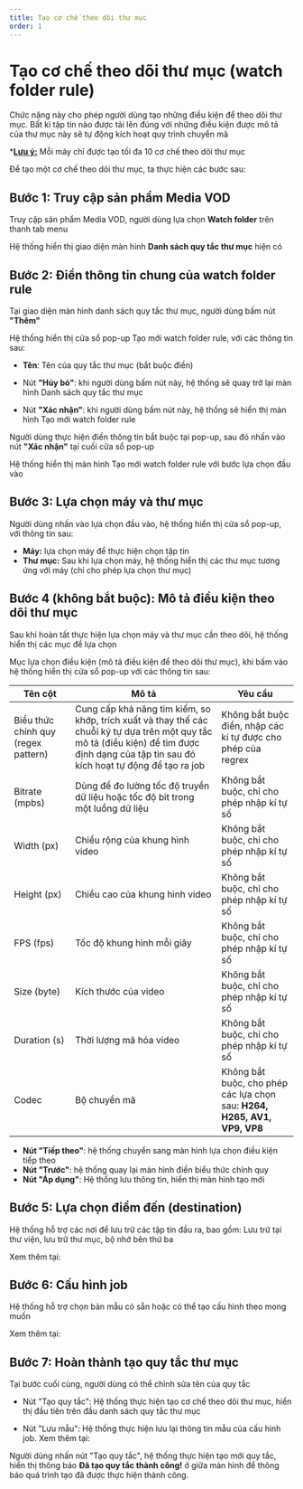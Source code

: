 ```yaml
---
title: Tạo cơ chế theo dõi thư mục
order: 1
---
```


# Tạo cơ chế theo dõi thư mục (watch folder rule)

Chức năng này cho phép người dùng tạo những điều kiện để theo dõi thư mục. Bất kì tập tin nào được tải lên đúng với những điều kiện được mô tả của thư mục này sẽ tự động kích hoạt quy trình chuyển mã

***<u>Lưu ý:</u>** Mỗi máy chỉ được tạo tối đa 10 cơ chế theo dõi thư mục

Để tạo một cơ chế theo dõi thư mục, ta thực hiện các bước sau:

## **Bước 1:** Truy cập sản phẩm Media VOD

Truy cập sản phẩm Media VOD, người dùng lựa chọn **Watch folder** trên thanh tab menu

Hệ thống hiển thị giao diện màn hình **Danh sách quy tắc thư mục** hiện có

## **Bước 2:** Điền thông tin chung của watch folder rule

Tại giao diện màn hình danh sách quy tắc thư mục, người dùng bấm nút **"Thêm"**

Hệ thống hiển thị cửa sổ pop-up Tạo mới watch folder rule, với các thông tin sau:

- **Tên**: Tên của quy tắc thư mục (bắt buộc điền)
- Nút **"Hủy bỏ"**: khi người dùng bấm nút này, hệ thống sẽ quay trở lại màn hình Danh sách quy tắc thư mục

- Nút **"Xác nhận"**: khi người dùng bấm nút này, hệ thống sẽ hiển thị màn hình Tạo mới watch folder rule

Người dùng thực hiện điền thông tin bắt buộc tại pop-up, sau đó nhấn vào nút **"Xác nhận"** tại cuối cửa sổ pop-up

Hệ thống hiển thị màn hình Tạo mới watch folder rule với bước lựa chọn đầu vào 

## **Bước 3:** Lựa chọn máy và thư mục

Người dùng nhấn vào lựa chọn đầu vào, hệ thống hiển thị cửa sổ pop-up, với thông tin sau:

- **Máy:** lựa chọn máy để thực hiện chọn tập tin
- **Thư mục:** Sau khi lựa chọn máy, hệ thống hiển thị các thư mục tương ứng với máy (chỉ cho phép lựa chọn thư mục)

## **Bước 4 (không bắt buộc):** Mô tả điều kiện theo dõi thư mục

Sau khi hoàn tất thực hiện lựa chọn máy và thư mục cần theo dõi, hệ thống hiển thị các mục để lựa chọn

Mục lựa chọn điều kiện (mô tả điều kiện để theo dõi thư mục), khi bấm vào hệ thống hiển thị cửa sổ pop-up với các thông tin sau:

| **Tên cột**                         | **Mô tả**                                                    | **Yêu cầu**                                                  |
| ----------------------------------- | ------------------------------------------------------------ | ------------------------------------------------------------ |
| Biểu thức chính quy (regex pattern) | Cung cấp khả năng tìm kiếm, so khớp, trích xuất và thay thế các chuỗi ký tự dựa trên một quy tắc mô tả (điều kiện) để tìm được định dạng của tập tin sau đó kích hoạt tự động để tạo ra job | Không bắt buộc điền, nhập các kí tự được cho phép của regrex |
| Bitrate (mpbs)                      | Dùng để đo lường tốc độ truyền dữ liệu hoặc tốc độ bit trong một luồng dữ liệu | Không bắt buộc, chỉ cho phép nhập  kí tự số                  |
| Width (px)                          | Chiều rộng của khung hình video                              | Không bắt buộc, chỉ cho phép nhập  kí tự số                  |
| Height (px)                         | Chiều cao của khung hình video                               | Không bắt buộc, chỉ cho phép nhập  kí tự số                  |
| FPS (fps)                           | Tốc độ khung hình mỗi giây                                   | Không bắt buộc, chỉ cho phép nhập  kí tự số                  |
| Size (byte)                         | Kích thước của video                                         | Không bắt buộc, chỉ cho phép nhập  kí tự số                  |
| Duration (s)                        | Thời lượng mã hóa video                                      | Không bắt buộc, chỉ cho phép nhập  kí tự số                  |
| Codec                               | Bộ chuyển mã                                                 | Không bắt buộc, cho phép các lựa chọn sau: **H264, H265, AV1, VP9, VP8** |

- **Nút "Tiếp theo"**: hệ thống chuyển sang màn hình lựa chọn điều kiện tiếp theo
- **Nút "Trước"**: hệ thống quay lại màn hình điền biểu thức chính quy
- **Nút "Áp dụng"**: Hệ thống lưu thông tin, hiển thị màn hình tạo mới

## Bước 5: Lựa chọn điểm đến (destination)

Hệ thống hỗ trợ các nơi để lưu trữ các tập tin đầu ra, bao gồm: Lưu trữ tại thư viện, lưu trữ thư mục, bộ nhớ bên thứ ba

Xem thêm tại: 

## Bước 6: Cấu hình job

Hệ thống hỗ trợ chọn bản mẫu có sẵn hoặc có thể tạo cấu hình theo mong muốn

Xem thêm tại: 

## Bước 7: Hoàn thành tạo quy tắc thư mục

Tại bước cuối cùng, người dùng có thể chỉnh sửa tên của quy tắc

- Nút "Tạo quy tắc": Hệ thống thực hiện tạo cơ chế theo dõi thư mục, hiển thị đầu tiên trên đầu danh sách quy tắc thư mục

- Nút "Lưu mẫu": Hệ thống thực hiện lưu lại thông tin mẫu của cấu hình job. Xem thêm tại: 

Người dùng nhấn nút "Tạo quy tắc", hệ thống thực hiện tạo mới quy tắc, hiển thị thông báo **Đã tạo quy tắc thành công!** ở giữa màn hình để thông báo quá trình tạo đã được thực hiện thành công.
